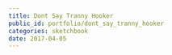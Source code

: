 ```yaml
---
title: Dont Say Tranny Hooker
public_id: portfolio/dont_say_tranny_hooker
categories: sketchbook
date: 2017-04-05
---
```

